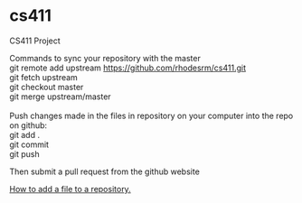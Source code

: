 # cs411
CS411 Project

Commands to sync your repository with the master <br />
  git remote add upstream https://github.com/rhodesrm/cs411.git <br />
	git fetch upstream <br />
	git checkout master <br />
	git merge upstream/master <br />
<br />
Push changes made in the files in repository on your computer into the repo on github: <br />
	git add . <br />
	git commit <br />
	git push <br />

Then submit a pull request from the github website <br />

[How to add a file to a repository.](https://help.github.com/articles/adding-a-file-to-a-repository-using-the-command-line/) <br />
